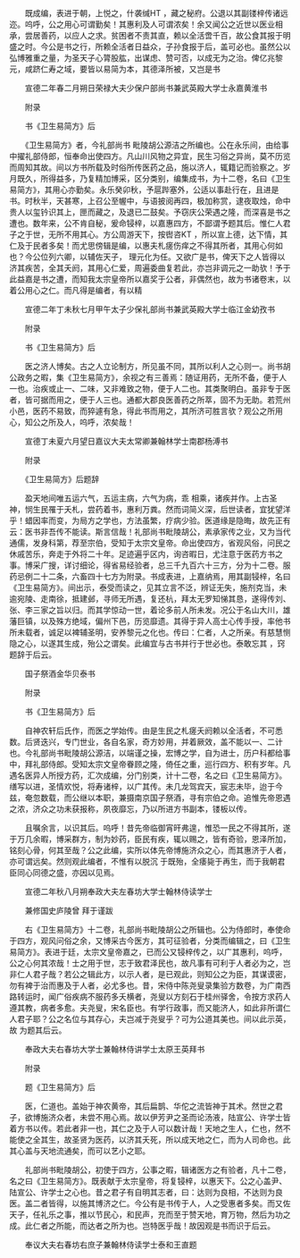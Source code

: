 <!-- { "loadSidebar": true } -->
　　既成编，表进于朝，上悦之，什袭缄HT ，藏之秘府。公退以其副镂梓传诸远迩。呜呼，公之用心可谓勤矣！其惠利及人可谓浓矣！余又闻公之近世以医业相承，尝居善药，以应人之求。贫困者不责其直，赖以全活啻千百，故公食其报于明盛之时。今公是书之行，所赖全活者日益众，子孙食报于后，盖可必也。虽然公以弘博雅重之量，为圣天子心膂股肱，出谋虑、赞可否，以成无为之治。俾亿兆黎元，咸跻仁寿之域，要皆以易简为本，其德泽所被，又岂是书

　　宣德二年春二月朔日荣禄大夫少保户部尚书兼武英殿大学士永嘉黄淮书

　　附录

　　书《卫生易简方》后

　　《卫生易简方》者，今礼部尚书 毗陵胡公源洁之所编也。公在永乐间，由给事中擢礼部侍郎，恒奉命出使四方。凡山川风物之异宜，民生习俗之异尚，莫不历览而周知其故。间以方书所载及时俗所传医药之品，施以济人，辄籍记而验察之。岁月既久，所得益多，乃复精加博采，区分类别，编集成书，为十二卷，名曰《卫生易简方》，其用心亦勤矣。永乐癸卯秋，予扈跸塞外，公适以事赴行在，且进是书。时秋半，天甚寒，上召公至幄中，与语披阅再四，极加称赏，逮夜取烛，命中贵人以玺钤识其上，匣而藏之，及退已二鼓矣。予窃庆公荣遇之隆，而深喜是书之遭也。数年来，公不肯自秘，爰命锓梓，以嘉惠四方，不鄙谓予题其后。惟仁人君子之于世，无所不用其心。方公周游天下，按辔咨KT ，所以宣上德，达下情，其仁及于民者多矣！而尤思傍辑是编，以惠夫札瘥伤痒之不得其所者，其用心何如也？今公位列六卿，以辅佐天子， 理元化为任。又欲广是书，俾天下之人皆得以济其疾苦，全其夭阏，其用心仁爱，周遍委曲复若此，亦岂非调元之一助欤！予于此益嘉是书之遭，而知我太宗皇帝所以嘉奖于公者，非偶然也，故为书诸卷末，以着公用心之仁。而凡得是编者，有以精

　　宣德二年丁未秋七月甲午太子少保礼部尚书兼武英殿大学士临江金幼孜书

　　附录

　　书《卫生易简方》后

　　医之济人博矣。古之人立论制方，所见虽不同，其所以利人之心则一。尚书胡公政务之暇，集《卫生易简方》，余视之有三善焉：随证用药，无所不备，便于人一也。治疾或止一、二味，又非难致之物，便于人二也。其类聚明白。虽非专于医者，皆可据而用之，便于人三也。通都大郡良医善药之所萃，固不为无助。若荒州小邑，医药不易致，而猝遽有急，得此书而用之，其所济可胜言欤？观公之所用心，知公之所及人，呜呼，浓矣哉！

　　宣德丁未夏六月望日嘉议大夫太常卿兼翰林学士南郡杨溥书

　　附录

　　《卫生易简方》后题辞

　　盈天地间唯五运六气，五运主病，六气为病，乖 相乘，诸疾并作。上古圣神，悯生民罹于夭札，尝药着书，惠利万粪。然而词简义深，后世读者，宜犹望洋乎！蜡因率而变，为局方之学也，方法虽繁，疗病少验。医道缘是隐晦，故先正有云：医书非吾传不能读。斯言信哉！礼部尚书毗陵胡公，素承家传之业，又为当代通儒，发身科第，荐至宗伯，受知于太宗文皇帝。命出使四方，省观风俗，问民之休戚苦乐，奔走于外将二十年。足迹遍乎区内，询咨暇日，尤注意于医药方书之事。博采广搜，详讨细论，得省易经验者，总三千九百六十三方，分为十二卷。服药忌例二十二条，六畜四十七方为附录。书成表进，上嘉纳焉，用其副锓梓，名曰《卫生易简方》。间出示，泰受而读之，见其立言不泛，辨证无失，施剂克当，未逾宛陵、走南徐，抵建邺，寻师无所遇，复还杭，拜太无罗知悌其恳，遂得传刘、张、李三家之旨以归。而其学惊动一世，着论多前人所未发。况公于名山大川，雄藩巨镇，以及殊方绝域，偏州下邑，历览靡遗。其得于异人高士心传手授，率他书所未载者，诚足以裨辅圣明，安养黎元之化也。传曰：仁者，人之所亲。有慈慧恻隐之心，以遂其生成，殆公之谓矣。此编宜与古书并行于世必也。泰敢忘其 ，窍题辞于后云。

　　国子祭酒金华贝泰书

　　附录

　　书《卫生易简方》后

　　自神农轩后氏作，而医之学始传。由是生民之札瘥夭阏赖以全活者，不可悉数。后贤迭兴，专门世业，各自名家，奇方妙用，并着厥效，盖不能以一、二计也。今礼部尚书毗陵胡公源洁，以端谨之操，宏博之学，自为进士，历户科都给事中，拜礼部侍郎。受知太宗文皇帝眷顾之隆，倚任之重，巡行四方、积有岁年。凡遇名医异人所授方药，汇次成编，分门别类，计十二卷，名之曰《卫生易简方》。缮写以进，圣情欢悦，将寿诸梓，以广其传。未几龙驾宾天，宸志未毕，迨于今兹，奄忽数载，而公继以本职，兼摄南京国子祭酒，寻有宗伯之命。追惟先帝恩遇之浓，济众之功未获报称，夙夜靡忘，乃以所进方书副本，镂板以传。

　　且嘱余言，以识其后。呜呼！昔先帝临御宵旰弗遑，惟恐一民之不得其所，遂于万几余暇，博采群方，制为妙药，臣民有疾，辄以赐之，皆有奇验，恩泽所加，铭刻心骨，何其至哉？公之此编，实所以体先帝博施济众之心，而其惠济于人者，亦可谓远矣。然则观此编者，不惟有以脱沉 于既殆，全痿毙于再生，而于我朝君臣同心同德之盛，亦因以见焉。

　　宣德二年秋八月朔奉政大夫左春坊大学士翰林侍读学士

　　兼修国史庐陵曾 拜于谨跋

　　右《卫生易简方》十二卷，礼部尚书毗陵胡公之所辑也。公为侍郎时，奉使命于四方，观风问俗之余，又博采古今医方，其可征验者，分类而编辑之，曰《卫生易简方》。表进于廷，太宗文皇帝嘉之，已而公又锓梓传之，以广其惠利，呜呼，公之心何其浓哉！士之用于世，志于致君泽民也，故凡事有可利于人者必为之，岂非仁人君子哉？若公之辑此方，以示人者，是已观此，则知公之为臣，其谋谟密，勿有裨于治而惠及于人者，必尤多也。昔，宋侍中陈尧叟录集验方数卷，为广南西路转运时，闻广俗疾病不服药多夭横者，尧叟以方刻石于桂州驿舍，令按方求药人遵其教，病者多愈。夫尧叟，宋名臣也。有学行政事，而又能济人，如此非所谓仁人君子耶？公之名位与其存心，夫岂减于尧叟乎？可为公道其美也。间以此示英，故 为题其后云。

　　奉政大夫右春坊大学士兼翰林侍讲学士太原王英拜书

　　附录

　　题《卫生易简方》后

　　医，仁道也。盖始于神农黄帝，其后扁鹊、华佗之流皆神于其术。然世之君子，欲博施济众者，未尝不用心焉。故以伊芳尹之圣而论汤液，陆宣公、许学士皆着方书以传。若此者非一也，其仁之及于人可以数计哉！天地之生人，仁也，然不能使之全其生，故圣贤为医药，以济其夭死，所以成天地之仁，而为人司命也。此其心盖与天地流通矣，而可以艺小之耶。

　　礼部尚书毗陵胡公，初使于四方，公事之暇，辑诸医方之有验者，凡十二卷，名之曰《卫生易简方》。既表献于太宗皇帝，将复锓梓，以惠天下。公之心盖尹、陆宣公、许学士之心也。昔之君子有自明其志者，曰：达则为良相，不达则为良医。盖二者皆得，以施其博济之仁。今公有是书传于人，人之受惠者多矣。而又佐天子，任礼乐之事，推以节民心，和民声，充而至于赞天地，育万物，然后为功之成。此仁者之所能，而达者之所为也。岂特医乎哉！故因观是书而识于后云。

　　奉议大夫右春坊右庶子兼翰林侍读学士泰和王直题

　　

